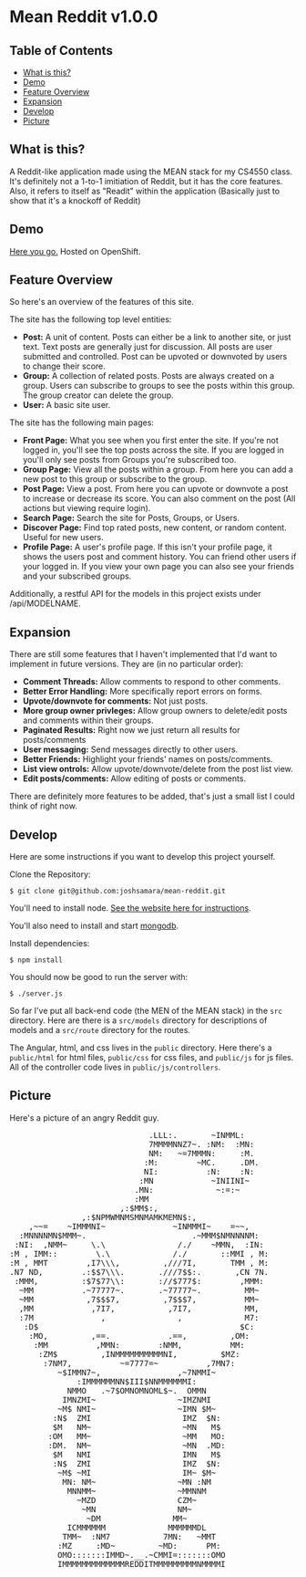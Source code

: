 # Mean Reddit v1.0.0

## Table of Contents
* [What is this?](#what-is-this-)
* [Demo](#demo)
* [Feature Overview](#feature-overview)
* [Expansion](#expansion)
* [Develop](#develop)
* [Picture](#picture)

## What is this?
A Reddit-like application made using the MEAN stack for my CS4550 class. It's
definitely not a 1-to-1 imitiation of Reddit, but it has the core features.
Also, it refers to itself as "Readit" within the application (Basically just to
show that it's a knockoff of Reddit)

## Demo
[Here you go.](http://cs4550final-joshsamara.rhcloud.com/) Hosted on OpenShift.

## Feature Overview
So here's an overview of the features of this site.

The site has the following top level entities:

* **Post:** A unit of content. Posts can either be a link to another site, or
  just text. Text posts are generally just for discussion. All posts are user
  submitted and controlled. Post can be upvoted or downvoted by users to change
  their score.
* **Group:**  A collection of related posts. Posts are always created on a
  group. Users can subscribe to groups to see the posts within this group. The
  group creator can delete the group.
* **User:** A basic site user.

The site has the following main pages:

* **Front Page:** What you see when you first enter the site. If you're not
  logged in, you'll see the top posts across the site. If you are logged in
  you'll only see posts from Groups you're subscribed too.
* **Group Page:** View all the posts within a group. From here you can add a new
  post to this group or subscribe to the group.
* **Post Page:** View a post. From here you can upvote or downvote a post to
  increase or decrease its score. You can also comment on the post (All actions
  but viewing require login).
* **Search Page:** Search the site for Posts, Groups, or Users.
* **Discover Page:** Find top rated posts, new content, or random content.
  Useful for new users.
* **Profile Page:** A user's profile page. If this isn't your profile page, it
  shows the users post and comment history. You can friend other users if your
  logged in. If you view your own page you can also see your friends and your
  subscribed groups.

Additionally, a restful API for the models in this project exists under
/api/MODELNAME.

## Expansion
There are still some features that I haven't implemented that I'd want to
implement in future versions. They are (in no particular order):

* **Comment Threads:** Allow comments to respond to other comments.
* **Better Error Handling:** More specifically report errors on forms.
* **Upvote/downvote for comments:** Not just posts.
* **More group owner privleges:** Allow group owners to delete/edit posts and
  comments within their groups.
* **Paginated Results:** Right now we just return all results for posts/comments
* **User messaging:** Send messages directly to other users.
* **Better Friends:** Highlight your friends' names on posts/comments.
* **List view ontrols:** Allow upvote/downvote/delete from the post list view.
* **Edit posts/comments:** Allow editing of posts or comments.

There are definitely more features to be added, that's just a small list I could
think of right now.

## Develop
Here are some instructions if you want to develop this project yourself.

Clone the Repository:

    $ git clone git@github.com:joshsamara/mean-reddit.git

You'll need to install node. [See the website
here for instructions](https://nodejs.org/download/).

You'll also need to install and start [mongodb](http://docs.mongodb.org/).

Install dependencies:

    $ npm install

You should now be good to run the server with:

    $ ./server.js

So far I've put all back-end code (the MEN of the MEAN stack) in the `src`
directory. Here are there is a `src/models` directory for descriptions of models
and a `src/route` directory for the routes.

The Angular, html, and css lives in the `public` directory. Here there's a
`public/html` for html files, `public/css` for css files, and `public/js` for js
files. All of the controller code lives in `public/js/controllers`.


## Picture
Here's a picture of an angry Reddit guy.
<pre>
                             .LLL:.       ~INMML:
                             7MMMMNNZ7~. :NM:  :MN:
                             NM:   ~=7MMMN:     :M.
                            :M:        ~MC.     .DM.
                            NI:          :N:    :N:
                           :MN            ~INIINI~
                          .MN:             ~:=:~
                          :MM
                       ,:$MM$:,
               ,:$NPMWMNMSMNMAMKMEMN$:,
    ,~~=    ~IMMMNI~              ~INMMMI~    =~~,
  :MNNNNMN$MMM~.                      .~MMM$NMNNNNM:
 :NI:  ,NMM~     \.\               /./    ~MMN,  :IN:
:M , IMM::        \.\             /./       ::MMI , M:
:M , MMT        ,I7\\\,         ,///7I,       TMM , M:
.N7 ND,        .:$$7\\\.       .///7$$:.       ,CN 7N.
 :MMM,         :$7$77\\:       ://$777$:        ,MMM:
  ~MM          .~77777~.       .~77777~.         MM~
  ~MM           ,7$$$7,         ,7$$$7,          MM~
  ,MM            ,7I7,           ,7I7,           MM,
  :7M              ,               ,             M7:
   :D$                                          $C:
    :MO,         ,==.            .==,         ,OM:
     :MM          ,MMN:        :NMM,          MM:
      :ZM$         ,INMMMMMMMMMMNI,         $MZ:
       :7NM7,          ~=7777=~          ,7MN7:
          ~$IMMN7~,                ,~7NMMI~
              :IMMMMMMNN$III$NNMMMMMMI:
            NMMO   .~7$OMNOMNOML$~.  OMMN
           IMNZMI~                 ~IMZNMI
          ~M$ NMI~                 ~IMN $M~
         :N$  ZMI                   IMZ  $N:
         $M   NM~                   ~MN   M$
        :OM   MM~                   ~MM   MO:
        :DM.  NM~                   ~MN  .MD:
         $M   NMI                   IMN   M$
         :N$  ZMI                   IMZ  $N:
          ~M$ ~MI                   IM~ $M~
           MN: NM~                 ~MN :NM
            MNNMM~                 ~MMNNM
              ~MZD                 CZM~
               ~MN                 NM~
                ~DM               MM~
            ICMMMMMM             MMMMMMDL
           TMM~  :NM7           7MN:   ~MMT
          :MZ     :MD~         ~MD:      PM:
          OMO:::::::IMMD~.__.~CMMI=:::::::OMO
          IMMMMMMMMMMMMMREDDITMMMMMMMMMNMMMMI
</pre>

